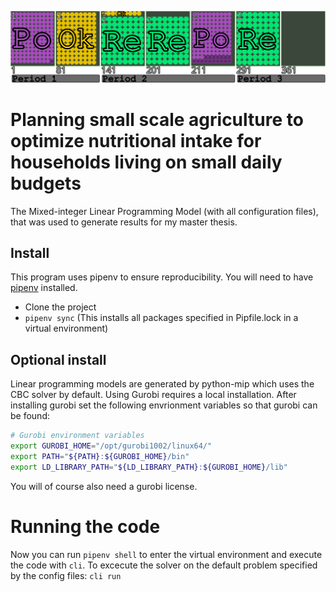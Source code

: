 ![plot](./readmeImage.png)

# Planning small scale agriculture to optimize nutritional intake for households living on small daily budgets
The Mixed-integer Linear Programming Model (with all configuration files), that was used to generate results for my master thesis.

## Install
This program uses pipenv to ensure reproducibility. You will need to have [pipenv](https://github.com/pypa/pipenv) installed. 

- Clone the project
- `pipenv sync` (This installs all packages specified in Pipfile.lock in a virtual environment)

## Optional install
Linear programming models are generated by python-mip which uses the CBC solver by default. Using Gurobi requires a local installation. After installing gurobi set the following envrionment variables so that gurobi can be found:

```bash
# Gurobi environment variables
export GUROBI_HOME="/opt/gurobi1002/linux64/"
export PATH="${PATH}:${GUROBI_HOME}/bin"
export LD_LIBRARY_PATH="${LD_LIBRARY_PATH}:${GUROBI_HOME}/lib"
```
You will of course also need a gurobi license.

# Running the code
Now you can run `pipenv shell` to enter the virtual environment and execute the code with `cli`.
To excecute the solver on the default problem specified by the config files: `cli run` 

